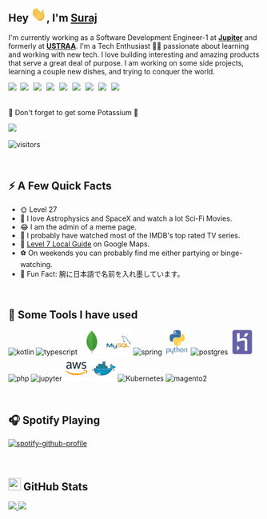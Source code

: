 Hey <img src="https://raw.githubusercontent.com/ABSphreak/ABSphreak/master/gifs/Hi.gif" height="30px">, I'm [Suraj](https://surajraikwar.dev/)
----------------------------------------------

I'm currently working as a Software Development Engineer-1 at **[Jupiter](https://www.jupiter.money/)** and formerly at **[USTRAA](https://ustraa.com/)**. I'm a Tech Enthusiast 👨‍💻 passionate about learning and working with new tech. I love building interesting and amazing products that serve a great deal of purpose. I am working on some side projects, learning a couple new dishes, and trying to conquer the world.

<a href="https://www.linkedin.com/in/surajraikwar/">
  <img align="left" width="24px" src="https://cdn.jsdelivr.net/npm/simple-icons@v3/icons/linkedin.svg"  />
</a>
<a href="https://instagram.com/sosooraj">
  <img align="left" width="26px" src="https://cdn.jsdelivr.net/npm/simple-icons@7.14.0/icons/instagram.svg" />
</a>
<a href="mailto:raikwar.suraj@outlook.com">
  <img align="left" width="26px" src="https://cdn.jsdelivr.net/npm/simple-icons@v3/icons/gmail.svg" />
</a>
<a href="https://www.snapchat.com/add/ssurajjj">
  <img align="left" width="26px" src="https://cdn.jsdelivr.net/npm/simple-icons@7.14.0/icons/snapchat.svg" />
</a>
<a href="https://t.me/suraj_raikwar">
  <img align="left" width="26px" src="https://cdn.jsdelivr.net/npm/simple-icons@7.14.0/icons/telegram.svg" />
</a>
<a href="https://fb.me/surajxo">
  <img align="left" width="26px" src="https://cdn.jsdelivr.net/npm/simple-icons@7.14.0/icons/facebook.svg" />
</a>
<a href="https://twitter.com/surajune">
  <img align="left" width="26px" src="https://cdn.jsdelivr.net/npm/simple-icons@7.14.0/icons/twitter.svg" />
</a>
<a href="https://maps.app.goo.gl/PAxxN6JZ6tkqTUkW8">
  <img align="left" width="26px" src="https://cdn.jsdelivr.net/npm/simple-icons@7.14.0/icons/googlemaps.svg" />
</a>
<a href="https://open.spotify.com/user/uxtkm3b9x1cmhrcq9ii1i2ees">
  <img align="left" width="26px" src="https://cdn.jsdelivr.net/npm/simple-icons@7.14.0/icons/spotify.svg" />
</a>

<br>
<br>
<br>
🍌 Don't forget to get some Potassium 🍌

![](https://media1.giphy.com/media/13HgwGsXF0aiGY/giphy.gif)

![visitors](https://visitor-badge.laobi.icu/badge?page_id=surajraikwar.surajraikwar)

<br>

⚡️ A Few Quick Facts
--------------------

*  🌞 Level 27
*  🚀 I love Astrophysics and SpaceX and watch a lot Sci-Fi Movies.
*  😂 I am the admin of a meme page.
*  🍿 I probably have watched most of the IMDB's top rated TV series.
*  📍 [Level 7 Local Guide](https://maps.app.goo.gl/PAxxN6JZ6tkqTUkW8) on Google Maps.
*  ⚽ On weekends you can probably find me either partying or binge-watching.
*  🎉 Fun Fact: 腕に日本語で名前を入れ墨しています。

<br>

<h2>🚀 Some Tools I have used</h2>

<p align="left">
<img src="https://cdn.jsdelivr.net/gh/devicons/devicon/icons/kotlin/kotlin-original.svg" alt="kotlin" width="50" height="50"/>
<img src="https://cdn.jsdelivr.net/gh/devicons/devicon/icons/django/django-plain.svg" alt="typescript" width="50" height="50" />
<img src="https://raw.githubusercontent.com/devicons/devicon/master/icons/mongodb/mongodb-original.svg" alt="mongodb" width="50" height="50" />
<img src="https://raw.githubusercontent.com/devicons/devicon/master/icons/mysql/mysql-original-wordmark.svg" alt="mysql" width="50" height="50" />
<img src="https://www.vectorlogo.zone/logos/springio/springio-icon.svg" alt="spring" width="50" height="50" />
<img src="https://raw.githubusercontent.com/devicons/devicon/master/icons/python/python-original-wordmark.svg" alt="python" width="50" height="50" />
<img src="https://cdn.jsdelivr.net/gh/devicons/devicon/icons/postgresql/postgresql-original.svg" alt="postgres" width="50" height="50" />
<img src="https://raw.githubusercontent.com/devicons/devicon/master/icons/heroku/heroku-plain.svg" alt="heroku" width="50" height="50" />
<img src="https://cdn.jsdelivr.net/gh/devicons/devicon/icons/php/php-original.svg" alt="php" width="50" height="50" />
<img src="https://cdn.jsdelivr.net/gh/devicons/devicon/icons/jupyter/jupyter-original-wordmark.svg" alt="jupyter" width="50" height="50" />
<img src="https://raw.githubusercontent.com/github/explore/80688e429a7d4ef2fca1e82350fe8e3517d3494d/topics/aws/aws.png" alt="aws" width="50" height="50" />
<img src="https://raw.githubusercontent.com/devicons/devicon/master/icons/docker/docker-original.svg" alt="Docker" width="50" height="50" />
<img src="https://www.vectorlogo.zone/logos/kubernetes/kubernetes-icon.svg" alt="Kubernetes" width="50" height="50" />
<img src="https://cdn.jsdelivr.net/gh/devicons/devicon/icons/magento/magento-original.svg" alt="magento2" width="50" height="50" />
</p>

<br>

## :headphones: Spotify Playing
[![spotify-github-profile](https://spotify-github-profile.vercel.app/api/view?uid=uxtkm3b9x1cmhrcq9ii1i2ees&cover_image=true&theme=default&bar_color=53b14f&bar_color_cover=false)](https://spotify-github-profile.vercel.app/api/view?uid=uxtkm3b9x1cmhrcq9ii1i2ees&redirect=true)

<br>

<img src="https://cdn.jsdelivr.net/gh/devicons/devicon/icons/github/github-original.svg" width="25" height="25" /> GitHub Stats
--------------------
<p>
<a href="">
  <img src="https://github-readme-stats.vercel.app/api?username=SurajRaikwar&count_private=true&include_all_commits=true&show_icons=true&title_color=007bff&text_color=e7e7e7&icon_color=007bff&bg_color=171c28" />
<a />
<a href="">
  <img src="https://github-readme-stats.vercel.app/api/top-langs/?username=SurajRaikwar&layout=compact&title_color=007bff&text_color=e7e7e7&icon_color=007bff&bg_color=171c28" />
<a />
</p>
